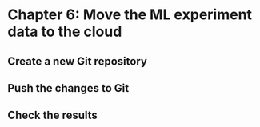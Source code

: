 # Chapter 6: Move the ML experiment data to the cloud

## Create a new Git repository
## Push the changes to Git
## Check the results
